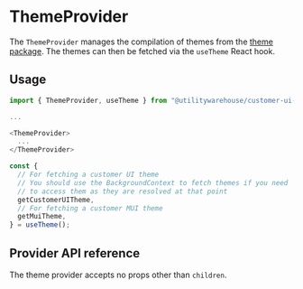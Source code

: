 # ThemeProvider

The `ThemeProvider` manages the compilation of themes from the [theme package](../../../../theme). The themes can then be fetched via the `useTheme` React hook.

## Usage

```TypeScript
import { ThemeProvider, useTheme } from "@utilitywarehouse/customer-ui-material";

...

<ThemeProvider>
  ...
</ThemeProvider>

const {
  // For fetching a customer UI theme
  // You should use the BackgroundContext to fetch themes if you need
  // to access them as they are resolved at that point
  getCustomerUITheme,
  // For fetching a customer MUI theme
  getMuiTheme,
} = useTheme();

```

## Provider API reference

The theme provider accepts no props other than `children`.
